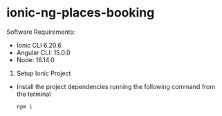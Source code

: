 # ionic-ng-places-booking

Software Requirements:

  - Ionic CLI 6.20.6
  - Angular CLI: 15.0.0
  - Node: 16.14.0

1. Setup Ionic Project

  - Install the project dependencies running the following command from the terminal
  
    ```
    npm i
    ```
